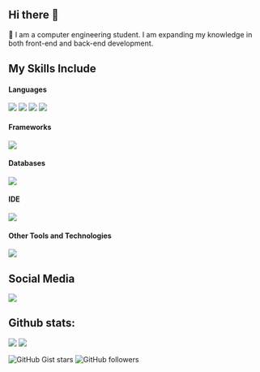 ## Hi there 👋

👷 I am a computer engineering student. I am expanding my knowledge in both front-end and back-end development.



## My Skills Include

<h4> Languages </h4>
<span> 
  <img src="https://img.shields.io/badge/HTML5-E34F26?style=for-the-badge&logo=html5&logoColor=white">
  <img src="https://img.shields.io/badge/CSS3-1572B6?style=for-the-badge&logo=css3&logoColor=white">
  <img src="https://img.shields.io/badge/JavaScript-F7DF1E?style=for-the-badge&logo=javascript&logoColor=black">
  <img src="https://img.shields.io/badge/python-3670A0?style=for-the-badge&logo=python&logoColor=ffdd54">
</span>

<h4> Frameworks </h4>
<span>
  <img src="https://img.shields.io/badge/node.js-6DA55F?style=for-the-badge&logo=node.js&logoColor=white">
</span>

<h4> Databases </h4>
<span>
  <img src="https://img.shields.io/badge/MySQL-00000F?style=for-the-badge&logo=mysql&logoColor=white">
  
</span>

<h4> IDE </h4>
<span>
<img src="https://img.shields.io/badge/Visual_Studio_Code-0078D4?style=for-the-badge&logo=visual%20studio%20code&logoColor=white">


<h4> Other Tools and Technologies </h4>
<span>
  <img src="https://img.shields.io/badge/Git-F05032?style=for-the-badge&logo=git&logoColor=white">
  
</span>

 ## Social Media 

 <a href= "https://www.instagram.com/emmaxl_20/">
 <img src="https://img.shields.io/badge/Instagram-%23E4405F.svg?style=for-the-badge&logo=Instagram&logoColor=white">

 <a/> 

<h2>Github stats:</h2> 

[![](https://github-readme-stats.vercel.app/api?username=emmaxd00&show_icons=true&theme=tokyonight&hide_border=true&locale=en)](https://github.com/emmaxd00)
[![](https://github-readme-streak-stats.herokuapp.com/?user=emmaxd00&theme=material-palenight)](https://github.com/emmaxd00)
</div> 


![GitHub Gist stars](https://img.shields.io/github/gist/stars/48e9ae8b11211730062d93ee7dd4e078)
![GitHub followers](https://img.shields.io/github/followers/emmaxd00)

